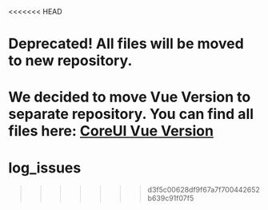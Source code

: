 <<<<<<< HEAD
# Deprecated! All files will be moved to new repository.

We decided to move Vue Version to separate repository. You can find all files here: [CoreUI Vue Version](https://github.com/mrholek/CoreUI-Vue)
=======
# log_issues
>>>>>>> d3f5c00628df9f67a7f700442652b639c91f07f5

